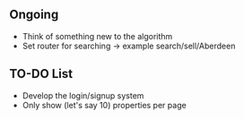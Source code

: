 ## Ongoing

- Think of something new to the algorithm
- Set router for searching -> example search/sell/Aberdeen

## TO-DO List

- Develop the login/signup system
- Only show (let's say 10) properties per page
